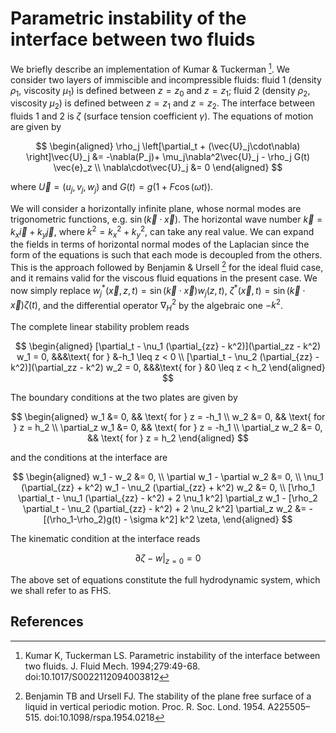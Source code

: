 # Parametric instability of the interface between two fluids

We briefly describe an implementation of Kumar \& Tuckerman [^1]. We consider
two layers of immiscible and incompressible fluids: fluid 1 (density $\rho_1$,
viscosity $\mu_1$) is defined between $z=z_0$ and $z=z_1$; fluid 2 (density
$\rho_2$, viscosity $\mu_2$) is defined between $z=z_1$ and $z=z_2$. The
interface between fluids 1 and 2 is $\zeta$ (surface tension coefficient
$\gamma$). The equations of motion are given by

$$
\begin{aligned}
\rho_j \left[\partial_t + (\vec{U}_j\cdot\nabla) \right]\vec{U}_j &= -\nabla(P_j)+ \mu_j\nabla^2\vec{U}_j - \rho_j G(t) \vec{e}_z
\\
\nabla\cdot\vec{U}_j &= 0
\end{aligned}
$$

where $\vec{U}=(u_j,v_j,w_j)$ and $G(t)=g (1 + F\cos(\omega t))$.

We will consider a horizontally infinite plane, whose normal modes are
trigonometric functions, e.g. $\sin (\vec{k}\cdot\vec{x} )$. The horizontal wave
number $\vec{k}=k_x\vec{i} + k_y\vec{j}$, where $k^2 = k_x^2 + k_y^2$, can take
any real value. We can expand the fields in terms of horizontal normal modes of
the Laplacian since the form of the equations is such that each mode is
decoupled from the others. This is the approach followed by Benjamin \& Ursell
[^2] for the ideal fluid case, and it remains valid for the viscous fluid
equations in the present case. We now simply replace 
$w_j^*(\vec{x},z,t) =\sin(\vec{k}\cdot\vec{x}) w_j (z,t)$, 
$\zeta^*(\vec{x},t) =\sin(\vec{k}\cdot\vec{x}) \zeta (t)$, and the differential 
operator $\nabla^2_H$ by the algebraic one $-k^2$.

The complete linear stability problem reads

$$
\begin{aligned}
[\partial_t - \nu_1 (\partial_{zz} - k^2)](\partial_zz - k^2) w_1 = 0, &&&\text{ for } &-h_1 \leq z < 0
\\
[\partial_t - \nu_2 (\partial_{zz} - k^2)](\partial_zz - k^2) w_2 = 0, &&&\text{ for } &0 \leq z < h_2
\end{aligned}
$$

The boundary conditions at the two plates are given by

$$
\begin{aligned}
w_1 &= 0, && \text{ for } z = -h_1
\\
w_2 &= 0, && \text{ for } z = h_2
\\
\partial_z w_1 &= 0, && \text{ for } z = -h_1
\\
\partial_z w_2 &= 0, && \text{ for } z = h_2
\end{aligned}
$$

and the conditions at the interface are

$$
\begin{aligned}
w_1 - w_2 &= 0,
\\
\partial w_1 - \partial w_2 &= 0,
\\
\nu_1 (\partial_{zz} + k^2) w_1 - \nu_2 (\partial_{zz} + k^2) w_2 &= 0,
\\
[\rho_1 \partial_t - \nu_1 (\partial_{zz} - k^2) + 2 \nu_1 k^2] \partial_z w_1 - [\rho_2 \partial_t - \nu_2 (\partial_{zz} - k^2) + 2 \nu_2 k^2] \partial_z w_2 &= - [(\rho_1-\rho_2)g(t) - \sigma k^2] k^2 \zeta,
\end{aligned}
$$

The kinematic condition at the interface reads

$$
\partial \zeta - w  \vert_{z=0} = 0
$$

The above set of equations constitute the full hydrodynamic system, which we
shall refer to as FHS.

## References

[^1]: Kumar K, Tuckerman LS. Parametric instability of the interface between two
    fluids. J. Fluid Mech. 1994;279:49-68. doi:10.1017/S0022112094003812 
[^2]: Benjamin TB and Ursell FJ. The stability of the plane free surface of a
    liquid in vertical periodic motion. Proc. R. Soc. Lond. 1954. A225505–515.
    doi:10.1098/rspa.1954.0218
